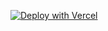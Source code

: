 [![Deploy with Vercel](https://vercel.com/button)](https://vercel.com/new/git/clone?repository-url=https%3A%2F%2Fgithub.com%2Failoha%2Fonedrive-vercel-index&env=NEXT_PUBLIC_SITE_TITLE,PRINCIPAL_NAME,BASE_DIRECTORY,CLIENT_ID,CLIENT_SECRET,KV_PREFIX)
